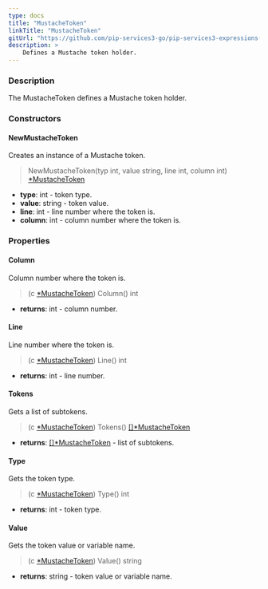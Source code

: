 ```yaml
---
type: docs
title: "MustacheToken"
linkTitle: "MustacheToken"
gitUrl: "https://github.com/pip-services3-go/pip-services3-expressions-go"
description: > 
    Defines a Mustache token holder.
---
```


### Description

The MustacheToken defines a Mustache token holder.


### Constructors

#### NewMustacheToken
Creates an instance of a Mustache token.

> NewMustacheToken(typ int, value string, line int, column int) [*MustacheToken]()

- **type**: int - token type.
- **value**: string - token value.
- **line**: int - line number where the token is.
- **column**: int - column number where the token is.


### Properties

#### Column
Column number where the token is.

> (c [*MustacheToken]()) Column() int

- **returns**: int - column number.

#### Line
Line number where the token is.

> (c [*MustacheToken]()) Line() int

- **returns**: int - line number.


#### Tokens
Gets a list of subtokens.

> (c [*MustacheToken]()) Tokens() [[]*MustacheToken]()

- **returns**: [[]*MustacheToken]() - list of subtokens.

#### Type
Gets the token type.

> (c [*MustacheToken]()) Type() int

- **returns**: int - token type.


#### Value
Gets the token value or variable name.

> (c [*MustacheToken]()) Value() string

- **returns**: string - token value or variable name.
